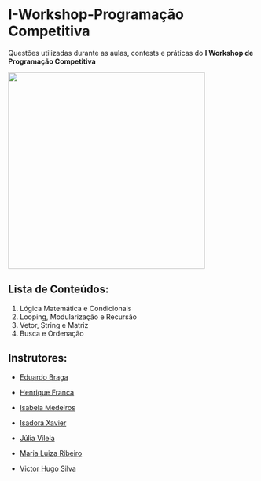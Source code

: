 # I-Workshop-Programação Competitiva

Questões utilizadas durante as aulas, contests e práticas do <b>I Workshop de Programação Competitiva</b>

<img src="https://i.imgur.com/rBNauyE.png" width="400px">

## Lista de Conteúdos:

1. Lógica Matemática e Condicionais
2. Looping, Modularização e Recursão
3. Vetor, String e Matriz
4. Busca e Ordenação

## Instrutores:

- <a href="https://github.com/Dudubraga">Eduardo Braga </a>

- <a href="https://github.com/HenriqueFrancaa">Henrique Franca</a>

- <a href="https://github.com/belamedeirosbl">Isabela Medeiros</a>

- <a href="https://github.com/isadoravrx">Isadora Xavier</a>

- <a href="https://github.com/juliaavilelaa">Júlia Vilela</a>

- <a href="https://github.com/mlrlima">Maria Luiza Ribeiro</a>

- <a href="https://github.com/VictorHugoJSS">Victor Hugo Silva</a>

